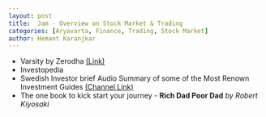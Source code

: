 ```yaml
---
layout: post
title:  Jam - Overview on Stock Market & Trading 
categories: [Aryavarta, Finance, Trading, Stock Market]
author: Hemant Karanjkar
---
```


- Varsity by Zerodha [(Link)](https://zerodha.com/varsity/)
- Investopedia
- Swedish Investor brief Audio Summary of some of the Most Renown Investment Guides [(Channel Link)](https://www.youtube.com/c/TheSwedishInvestor)
- The one book to kick start your journey - **Rich Dad Poor Dad** *by Robert Kiyosaki*

